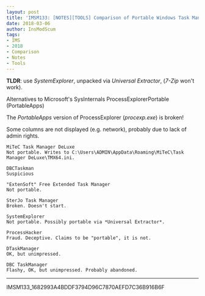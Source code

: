 ```yaml
---
layout: post
title: 'IMSM133: [NOTES][TOOLS] Comparison of Portable Windows Task Managers'
date: 2018-03-06
author: InsModScum
tags:
- IMS
- 2018
- Comparison
- Notes
- Tools
---
```


**TLDR**: use *SystemExplorer*, unpacked via *Universal Extractor*, (*7-Zip* won't work).

Alternatives to Microsoft's SysInternals ProcessExplorerPortable (PortableApps)

The *PortableApps* version of ProcessExplorer (*procexp.exe*) is broken!

Some columns are not displayed (e.g. network), probably due to lack of admin rights. 

<!-- more -->

~~~
MiTeC Task Manager DeLuxe
Not portable. Writes to C:\Users\ADMIN\AppData\Roaming\MiTeC\Task Manager DeLuxe\TMX64.ini.

DBCTaskman
Suspicious

"ExtenSoft" Free Extended Task Manager
Not portable.

SterJo Task Manager
Broken. Doesn't start.

SystemExplorer
Not portable. Possibly portable via *Universal Extractor*.

ProcessHacker
Fraud. Deceptive. Claims to be "portable", it is not.

DTaskManager
OK, but unimpressed.

DBC TaskManager
Flashy, OK, but unimpressed. Probably abandoned.
~~~

---

IMSM133_1682993A4BDDF3794D96C7870AEFD7C36B916B6F
